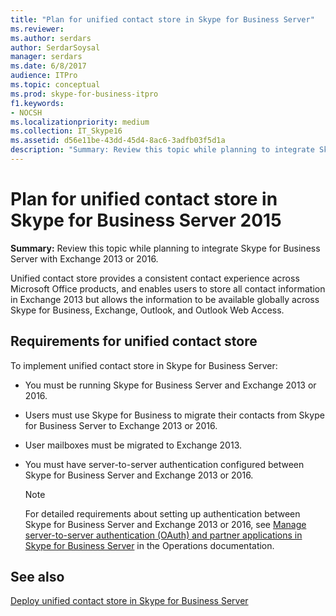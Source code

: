 ```yaml
---
title: "Plan for unified contact store in Skype for Business Server"
ms.reviewer: 
ms.author: serdars
author: SerdarSoysal
manager: serdars
ms.date: 6/8/2017
audience: ITPro
ms.topic: conceptual
ms.prod: skype-for-business-itpro
f1.keywords:
- NOCSH
ms.localizationpriority: medium
ms.collection: IT_Skype16
ms.assetid: d56e11be-43dd-45d4-8ac6-3adfb03f5d1a
description: "Summary: Review this topic while planning to integrate Skype for Business Server with Exchange 2013."
---
```


# Plan for unified contact store in Skype for Business Server 2015
 
**Summary:** Review this topic while planning to integrate Skype for Business Server with Exchange 2013 or 2016.
  
Unified contact store provides a consistent contact experience across Microsoft Office products, and enables users to store all contact information in Exchange 2013 but allows the information to be available globally across Skype for Business, Exchange, Outlook, and Outlook Web Access.
  
## Requirements for unified contact store

To implement unified contact store in Skype for Business Server:
  
- You must be running Skype for Business Server and Exchange 2013 or 2016.
    
- Users must use Skype for Business to migrate their contacts from Skype for Business Server to Exchange 2013 or 2016.
    
- User mailboxes must be migrated to Exchange 2013.
    
- You must have server-to-server authentication configured between Skype for Business Server and Exchange 2013 or 2016.
    
    > [!NOTE]
    > For detailed requirements about setting up authentication between Skype for Business Server and Exchange 2013 or 2016, see [Manage server-to-server authentication (OAuth) and partner applications in Skype for Business Server](../../manage/authentication/server-to-server-and-partner-applications.md) in the Operations documentation.
  
## See also

[Deploy unified contact store in Skype for Business Server](../../deploy/deploy-unified-contact-store.md)
